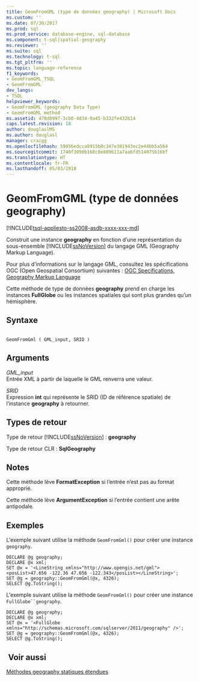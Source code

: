 ```yaml
---
title: GeomFromGML (type de données geography) | Microsoft Docs
ms.custom: ''
ms.date: 07/30/2017
ms.prod: sql
ms.prod_service: database-engine, sql-database
ms.component: t-sql|spatial-geography
ms.reviewer: ''
ms.suite: sql
ms.technology: t-sql
ms.tgt_pltfrm: ''
ms.topic: language-reference
f1_keywords:
- GeomFromGML_TSQL
- GeomFromGML
dev_langs:
- TSQL
helpviewer_keywords:
- GeomFromGML (geography Data Type)
- GeomFromGML method
ms.assetid: 470d0997-3cb0-4d34-9a45-b332fe432b14
caps.latest.revision: 18
author: douglaslMS
ms.author: douglasl
manager: craigg
ms.openlocfilehash: 59856edcca0915b0c347e381943ec2e44bb5a564
ms.sourcegitcommit: 1740f3090b168c0e809611a7aa6fd514075616bf
ms.translationtype: HT
ms.contentlocale: fr-FR
ms.lasthandoff: 05/03/2018
---
```

# <a name="geomfromgml-geography-data-type"></a>GeomFromGML (type de données geography)
[!INCLUDE[tsql-appliesto-ss2008-asdb-xxxx-xxx-md](../../includes/tsql-appliesto-ss2008-asdb-xxxx-xxx-md.md)]

Construit une instance **geography** en fonction d’une représentation du sous-ensemble [!INCLUDE[ssNoVersion](../../includes/ssnoversion-md.md)] du langage GML (Geography Markup Language).
  
Pour plus d’informations sur le langage GML, consultez les spécifications OGC (Open Geospatial Consortium) suivantes : [OGC Specifications, Geography Markup Language](http://go.microsoft.com/fwlink/?LinkId=93629)
  
Cette méthode de type de données **geography** prend en charge les instances **FullGlobe** ou les instances spatiales qui sont plus grandes qu’un hémisphère.
  
## <a name="syntax"></a>Syntaxe  
  
```  
  
GeomFromGml ( GML_input, SRID )  
```  
  
## <a name="arguments"></a>Arguments  
 *GML_input*  
 Entrée XML à partir de laquelle le GML renverra une valeur.  
  
 *SRID*  
 Expression **int** qui représente le SRID (ID de référence spatiale) de l’instance **geography** à retourner.  
  
## <a name="return-types"></a>Types de retour  
 Type de retour [!INCLUDE[ssNoVersion](../../includes/ssnoversion-md.md)] : **geography**  
  
 Type de retour CLR : **SqlGeography**  
  
## <a name="remarks"></a>Notes   
 Cette méthode lève **FormatException** si l’entrée n’est pas au format approprié.  
  
 Cette méthode lève **ArgumentException** si l’entrée contient une arête antipodale.  
  
## <a name="examples"></a>Exemples  
 L'exemple suivant utilise la méthode `GeomFromGml()` pour créer une instance `geography`.  
  
```  
DECLARE @g geography;  
DECLARE @x xml;  
SET @x = '<LineString xmlns="http://www.opengis.net/gml"><posList>47.656 -122.36 47.656 -122.343</posList></LineString>';  
SET @g = geography::GeomFromGml(@x, 4326);  
SELECT @g.ToString();  
```  
  
 L'exemple suivant utilise la méthode `GeomFromGml()` pour créer une instance `FullGlobe``geography`.  
  
```  
DECLARE @g geography;  
DECLARE @x xml;  
SET @x = '<FullGlobe xmlns="http://schemas.microsoft.com/sqlserver/2011/geography" />';  
SET @g = geography::GeomFromGml(@x, 4326);  
SELECT @g.ToString();  
```  
  
## <a name="see-also"></a> Voir aussi  
 [Méthodes geography statiques étendues](../../t-sql/spatial-geography/extended-static-geography-methods.md)  
  
  
